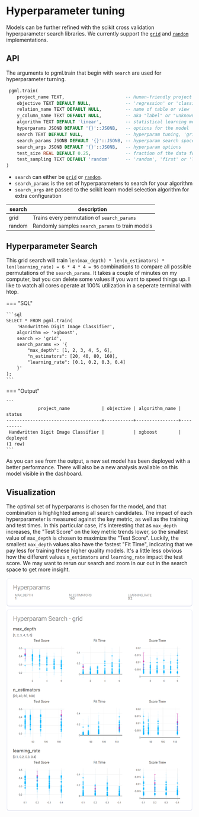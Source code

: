 # Hyperparameter tuning

Models can be further refined with the scikit cross validation hyperparameter search libraries. We currently support the [`grid`](https://scikit-learn.org/stable/modules/generated/sklearn.model_selection.GridSearchCV.html) and [`random`](https://scikit-learn.org/stable/modules/generated/sklearn.model_selection.RandomizedSearchCV.html) implementations.

## API
The arguments to pgml.train that begin with `search` are used for hyperparameter turning. 

```sql linenums="1" title="pgml.train" hl_lines="8-10"
 pgml.train(
	project_name TEXT,                       -- Human-friendly project name
	objective TEXT DEFAULT NULL,             -- 'regression' or 'classification'
	relation_name TEXT DEFAULT NULL,         -- name of table or view
	y_column_name TEXT DEFAULT NULL,         -- aka "label" or "unknown" or "target"
	algorithm TEXT DEFAULT 'linear',         -- statistical learning method
	hyperparams JSONB DEFAULT '{}'::JSONB,   -- options for the model
	search TEXT DEFAULT NULL,                -- hyperparam tuning, 'grid' or 'random'
	search_params JSONB DEFAULT '{}'::JSONB, -- hyperparam search space
	search_args JSONB DEFAULT '{}'::JSONB,   -- hyperparam options
	test_size REAL DEFAULT 0.25,             -- fraction of the data for the test set
	test_sampling TEXT DEFAULT 'random'      -- 'random', 'first' or 'last'  
)
```

- `search` can either be [`grid`](https://scikit-learn.org/stable/modules/generated/sklearn.model_selection.GridSearchCV.html) or [`random`](https://scikit-learn.org/stable/modules/generated/sklearn.model_selection.RandomizedSearchCV.html).
- `search_params` is the set of hyperparameters to search for your algorithm
- `search_args` are passed to the scikit learn model selection algorithm for extra configuration

search | description
--- | ---
grid | Trains every permutation of `search_params`
random | Randomly samples `search_params` to train models

## Hyperparameter Search
This grid search will train `len(max_depth) * len(n_estimators) * len(learning_rate) = 6 * 4 * 4 = 96` combinations to compare all possible permutations of the `search_params`. It takes a couple of minutes on my computer, but you can delete some values if you want to speed things up. I like to watch all cores operate at 100% utilization in a seperate terminal with htop.

=== "SQL"

    ```sql
    SELECT * FROM pgml.train(
        'Handwritten Digit Image Classifier', 
        algorithm => 'xgboost', 
        search => 'grid', 
        search_params => '{
            "max_depth": [1, 2, 3, 4, 5, 6], 
            "n_estimators": [20, 40, 80, 160],
            "learning_rate": [0.1, 0.2, 0.3, 0.4]
        }'
    );
    ```

=== "Output"

    ```
                project_name            | objective | algorithm_name |  status
    ------------------------------------+-----------+----------------+----------
     Handwritten Digit Image Classifier |           | xgboost        | deployed
    (1 row)
    ```

As you can see from the output, a new set model has been deployed with a better performance. There will also be a new analysis available on this model visible in the dashboard.

## Visualization

The optimal set of hyperparams is chosen for the model, and that combination is highlighted among all search candidates. The impact of each hyperparameter is measured against the key metric, as well as the training and test times. In this particular case, it's interesting that as `max_depth` increases, the "Test Score" on the key metric trends lower, so the smallest value of `max_depth` is chosen to maximize the "Test Score". Luckily, the smallest `max_depth` values also have the fastest "Fit Time", indicating that we pay less for training these higher quality models. It's a little less obvious how the different values `n_estimators` and `learning_rate` impact the test score. We may want to rerun our search and zoom in our out in the search space to get more insight.

![Hyperparameter Analysis](../images/hyperparams.png) 
